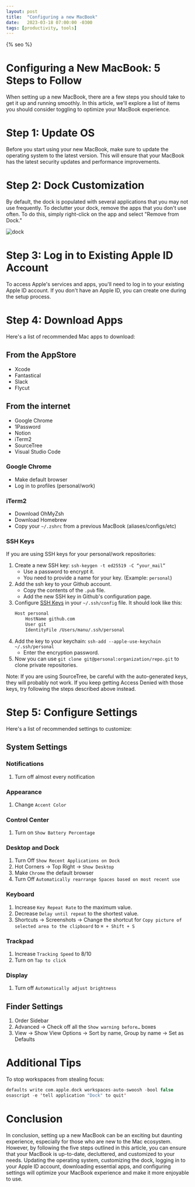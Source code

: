 ```yaml
---
layout: post
title:  "Configuring a new MacBook"
date:   2023-03-18 07:00:00 -0300
tags: [productivity, tools]
---
```


{% seo %}

# Configuring a New MacBook: 5 Steps to Follow

When setting up a new MacBook, there are a few steps you should take to get it up and running smoothly. In this article, we'll explore a list of items you should consider toggling to optimize your MacBook experience.

# Step 1: Update OS
Before you start using your new MacBook, make sure to update the operating system to the latest version. This will ensure that your MacBook has the latest security updates and performance improvements.

# Step 2: Dock Customization
By default, the dock is populated with several applications that you may not use frequently. To declutter your dock, remove the apps that you don't use often. To do this, simply right-click on the app and select "Remove from Dock."

![dock]({{static.static_files}}/resources/configuring-new-macbook/dock.png)

# Step 3: Log in to Existing Apple ID Account
To access Apple's services and apps, you'll need to log in to your existing Apple ID account. If you don't have an Apple ID, you can create one during the setup process.

# Step 4: Download Apps
Here's a list of recommended Mac apps to download:

## From the AppStore
* Xcode
* Fantastical
* Slack
* Flycut

## From the internet
* Google Chrome
* 1Password
* Notion
* iTerm2
* SourceTree
* Visual Studio Code

### Google Chrome
- Make default browser
- Log in to profiles (personal/work)

### iTerm2
- Download OhMyZsh
- Download Homebrew
- Copy your `~/.zshrc` from a previous MacBook (aliases/configs/etc)

### SSH Keys
If you are using SSH keys for your personal/work repositories:
1. Create a new SSH key: `ssh-keygen -t ed25519 -C “your_mail”`
    - Use a password to encrypt it.
    - You need to provide a name for your key. (Example: `personal`)
2. Add the ssh key to your Github account.
    - Copy the contents of the `.pub` file.
    - Add the new SSH key in Github's configuration page.
3. Configure [SSH Keys](https://superuser.com/questions/232373/how-to-tell-git-which-private-key-to-use/1519694#1519694) in your `~/.ssh/config` file. 
    It should look like this:
    ```bash
    Host personal
        HostName github.com
        User git
        IdentityFile /Users/manu/.ssh/personal
    ```
4. Add the key to your keychain: `ssh-add --apple-use-keychain ~/.ssh/personal`
   - Enter the encryption password.
5. Now you can use `git clone git@personal:organization/repo.git` to clone private repositories.

Note: If you are using SourceTree, be careful with the auto-generated keys, they will probably not work. If you keep getting Access Denied with those keys, try following the steps described above instead.

# Step 5: Configure Settings
Here's a list of recommended settings to customize:

## System Settings

### Notifications

1. Turn off almost every notification

### Appearance

1. Change `Accent Color`

### Control Center

1. Turn on `Show Battery Percentage`

### Desktop and Dock

1. Turn Off `Show Recent Applications on Dock` 
2. Hot Corners → Top Right → `Show Desktop`
3. Make `Chrome` the default browser
4. Turn Off `Automatically rearrange Spaces based on most recent use`

### Keyboard

1. Increase `Key Repeat Rate` to the maximum value.
2. Decrease `Delay until repeat` to the shortest value.
3. Shortcuts -> Screenshots -> Change the shortcut for `Copy picture of selected area to the clipboard` to `⌘ + Shift + S`

### Trackpad

1. Increase `Tracking Speed` to 8/10
2. Turn on `Tap to click`

### Display

1. Turn off `Automatically adjust brightness`

## Finder Settings

1. Order Sidebar
2. Advanced → Check off all the `Show warning before…` boxes
3. View → Show View Options → Sort by name, Group by name → Set as Defaults

# Additional Tips

To stop workspaces from stealing focus:

```swift
defaults write com.apple.dock workspaces-auto-swoosh -bool false
osascript -e 'tell application "Dock" to quit'
```

# Conclusion
In conclusion, setting up a new MacBook can be an exciting but daunting experience, especially for those who are new to the Mac ecosystem. However, by following the five steps outlined in this article, you can ensure that your MacBook is up-to-date, decluttered, and customized to your needs. Updating the operating system, customizing the dock, logging in to your Apple ID account, downloading essential apps, and configuring settings will optimize your MacBook experience and make it more enjoyable to use.
